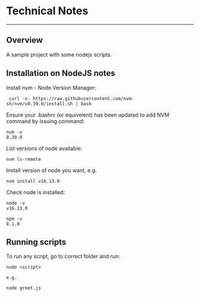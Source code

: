 # Technical Notes
----

## Overview

A sample project with some nodejs scripts.

## Installation on NodeJS notes

Install nvm - Node Version Manager:

     curl -o- https://raw.githubusercontent.com/nvm-sh/nvm/v0.39.0/install.sh | bash

Ensure your .bashrc (or equivelent) has been updated to add NVM command by issuing command:

    nvm -v
    0.39.0

List versions of node available:

    nvm ls-remote

Install version of node you want, e.g.

    nvm install v16.13.0

Check node is installed:

    node -v
    v16.13.0

    npm -v
    8.1.0

## Running scripts

To run any script, go to correct folder and run:

    node <script>

    e.g.

    node greet.js

    